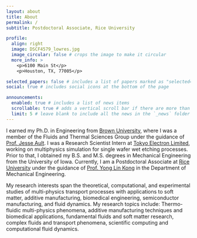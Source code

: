```yaml
---
layout: about
title: About
permalink: /
subtitle: Postdoctoral Associate, Rice University

profile:
  align: right
  image: DSCF4579_lowres.jpg
  image_circular: false # crops the image to make it circular
  more_info: >
    <p>6100 Main St</p>
    <p>Houston, TX, 77005</p>

selected_papers: false # includes a list of papers marked as "selected={true}"
social: true # includes social icons at the bottom of the page

announcements:
  enabled: true # includes a list of news items
  scrollable: true # adds a vertical scroll bar if there are more than 3 news items
  limit: 5 # leave blank to include all the news in the `_news` folder
---
```


I earned my Ph.D. in Engineering from [Brown University](http://www.brown.edu), where I was a member of the Fluids and Thermal Sciences Group under the guidance of [Prof. Jesse Ault](https://sites.brown.edu/aultlab/). I was a Research Scientist Intern at [Tokyo Electron Limited](https://www.tel.com/), working on multiphysics simulation for single wafer wet etching processes. Prior to that, I obtained my B.S. and M.S. degrees in Mechanical Engineering from the University of Iowa. Currently, I am a Postdoctoral Associate at [Rice University](http://www.rice.edu) under the guidance of [Prof. Yong Lin Kong](https://profiles.rice.edu/faculty/yong-lin-kong) in the Department of Mechanical Engineering.

My research interests span the theoretical, computational, and experimental studies of multi-physics transport processes with applications to soft matter, additive manufacturing, biomedical engineering, semiconductor manufacturing, and fluid dynamics. My research topics include: Thermo-fluidic multi-physics phenomena, additive manufacturing techniques and biomedical applications, fundamental fluids and soft matter research, complex fluids and transport phenomena, scientific computing and computational fluid dynamics.
